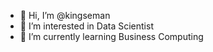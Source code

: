 - 👋 Hi, I’m @kingseman
- 👀 I’m interested in Data Scientist
- 🌱 I’m currently learning Business Computing

<!---
kingseman/kingseman is a ✨ special ✨ repository because its `README.md` (this file) appears on your GitHub profile.
You can click the Preview link to take a look at your changes.
--->
